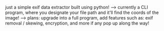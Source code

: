 just a simple exif data extractor built using python!
--> currently a CLI program, where you designate your file path and it'll find the coords of the image!
--> plans: upgrade into a full program, add features such as: exif removal / skewing, encryption, and more if any pop up along the way! 

